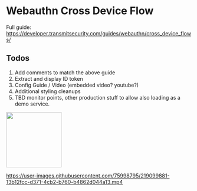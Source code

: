 # Webauthn Cross Device Flow

Full guide: https://developer.transmitsecurity.com/guides/webauthn/cross_device_flows/

## Todos

1. Add comments to match the above guide
1. Extract and display ID token
1. Config Guide / Video (embedded video? youtube?)
1. Additional styling cleanups
1. TBD monitor points, other production stuff to allow also loading as a demo service.

<img src="https://user-images.githubusercontent.com/75998795/219098021-6afe792d-bd01-4c08-8ac8-403f5f57e520.gif"  width="150" height="150">

https://user-images.githubusercontent.com/75998795/219099881-13b12fcc-d371-4cb2-b760-b4862d044a13.mp4

